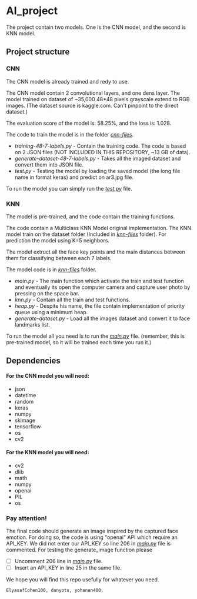 # AI_project

The project contain two models. One is the CNN model, and the second is KNN model.


## Project structure

### CNN
The CNN model is already trained and redy to use.

The CNN model contain 2 convolutional layers, and one dens layer.
The model trained on dataset of ~35,000 48*48 pixels grayscale extend to RGB images. 
(The dataset source is kaggle.com. Can't pinpoint to the direct dataset.)

The evaluation score of the model is: 58.25%, and the loss is: 1.028.

The code to train the model is in the folder [*cnn-files*](/cnn-files).
- *training-48-7-labels.py* - Contain the training code. The code is based on 2 JSON files (NOT INCLUDED IN THIS REPOSITORY, ~13 GB of data).
- *generate-dataset-48-7-labels.py* - Takes all the imaged dataset and convert them into JSON file.
- *test.py* - Testing the model by loading the saved model (the long file name in format keras) and predict on ar3.jpg file.

To run the model you can simply run the [*test.py*](/cnn-files/test.py) file.

### KNN
The model is pre-trained, and the code contain the training functions.

The code contain a Multiclass KNN Model original implementation.
The KNN model train on the dataset folder (Included in [*knn-files*](/knn-files) folder).
For prediction the model using K=5 neighbors.

The model extruct all the face key points and the main distances between them for classifying between each 7 labels.

The model code is in [*knn-files*](/knn-files) folder.
- *main.py* - The main function which activate the train and test function and eventually its open the computer camera and capture user photo by pressing on the space bar.
- *knn.py* - Contain all the train and test functions.
- *heap.py* - Despite his name, the file contain implementation of priority queue using a minimum heap.
- *generate-dataset.py* - Load all the images dataset and convert it to face landmarks list.

To run the model all you need is to run the [*main.py*](/knn-files/main.py) file. 
(remember, this is pre-trained model, so it will be trained each time you run it.)

## Dependencies
#### For the CNN model you will need:
- json
- datetime
- random
- keras
- numpy
- skimage
- tensorflow
- os
- cv2

#### For the KNN model you will need:
- cv2
- dlib
- math
- numpy
- openai
- PIL
- os

### Pay attention!
The final code should generate an image inspired by the captured face emotion. 
For doing so, the code is using "openai" API which require an API_KEY. 
We did not enter our API_KEY so line 206 in [*main.py*](/knn-files/main.py) file is commented. 
For testing the generate_image function please
* [ ] Uncomment 206 line in [*main.py*](/knn-files/main.py) file.
* [ ] Insert an API_KEY in line 25 in the same file.

We hope you will find this repo usefully for whatever you need.


    ElyasafCohen100, danyots, yohanan400. 